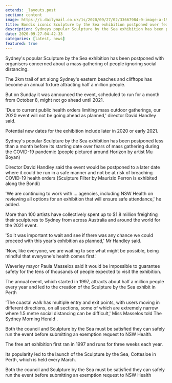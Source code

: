 ```yaml
---
extends: _layouts.post
section: content
image: https://i.dailymail.co.uk/1s/2020/09/27/02/33667984-0-image-a-19_1601169754927.jpg 
title: Bondis iconic Sculpture by the Sea exhibition postponed over fears it could cause mass gathering 
description: Sydneys popular Sculpture by the Sea exhibition has been postponed less than a month before its starting date over fears of mass gathering during the COVID-19 pandemic. 
date: 2020-09-27-04-42-33 
categories: [latest, news] 
featured: true 
--- 
```

Sydney's popular Sculpture by the Sea exhibition has been postponed with organisers concerned about a mass gathering of people ignoring social distancing.

The 2km trail of art along Sydney's eastern beaches and clifftops has become an annual fixture attracting half a million people.

But on Sunday it was announced the event, scheduled to run for a month from October 8, might not go ahead until 2021.

'Due to current public health orders limiting mass outdoor gatherings, our 2020 event will not be going ahead as planned,' director David Handley said.

Potential new dates for the exhibition include later in 2020 or early 2021.

Sydney's popular Sculpture by the Sea exhibition has been postponed less than a month before its starting date over fears of mass gathering during the COVID-19 pandemic (people pictured around Horizon by artist Mu Boyan)

Director David Handley said the event would be postponed to a later date where it could be run in a safe manner and not be at risk of breaching COVID-19 health orders (Sculpture Filter by Maurizio Perron is exhibited along the Bondi)

'We are continuing to work with ... agencies, including NSW Health on reviewing all options for an exhibition that will ensure safe attendance,' he added.

More than 100 artists have collectively spent up to $1.8 million freighting their sculptures to Sydney from across Australia and around the world for the 2021 event.

'So it was important to wait and see if there was any chance we could proceed with this year's exhibition as planned,' Mr Handley said.

'Now, like everyone, we are waiting to see what might be possible, being mindful that everyone's health comes first.' 

Waverley mayor Paula Masselos said it would be impossible to guarantee safety for the tens of thousands of people expected to visit the exhibition. 

The annual event, which started in 1997, attracts about half a million people every year and led to the creation of the Sculpture by the Sea exhibit in Perth

'The coastal walk has multiple entry and exit points, with users moving in different directions, on all sections, some of which are extremely narrow where 1.5 metre social distancing can be difficult,' Miss Masselos told The Sydney Morning Herald . 

Both the council and Sculpture by the Sea must be satisfied they can safely run the event before submitting an exemption request to NSW Health. 

The free art exhibition first ran in 1997 and runs for three weeks each year.

Its popularity led to the launch of the Sculpture by the Sea, Cottesloe in Perth, which is held every March.  

Both the council and Sculpture by the Sea must be satisfied they can safely run the event before submitting an exemption request to NSW Health 

